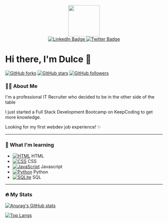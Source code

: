 <div id="header" align="center">
  <img src="https://media.giphy.com/media/hmdApHQb2hdfdKu6jg/giphy.gif" width="100" border-radius:"50%"/>
</div>

<div id="badges" align="center">
  <a href="https://www.linkedin.com/in/dulce-flores-conde/">
    <img src="https://img.shields.io/badge/LinkedIn-blue?style=for-the-badge&logo=linkedin&logoColor=white" alt="LinkedIn Badge"/>
  </a>
  <a href="https://twitter.com/IamDulce_">
    <img src="https://img.shields.io/badge/Twitter-blue?style=for-the-badge&logo=twitter&logoColor=white" alt="Twitter Badge"/>
  </a>
</div>


# Hi there, I'm Dulce 👋
[![GitHub forks](https://img.shields.io/github/forks/iamdulce/rock-paper-scissors-.svg?style=social&label=Fork&maxAge=2592000)](https://GitHub.com/iamdulce/rock-paper-scissors-/network/)
[![GitHub stars](https://img.shields.io/github/stars/iamdulce/rock-paper-scissors-.svg?style=social&label=Star&maxAge=2592000)](https://GitHub.com/iamdulce/rock-paper-scissors-/stargazers)
[![GitHub followers](https://img.shields.io/github/followers/iamdulce.svg?style=social&label=Follow&maxAge=2592000)](https://github.com/iamdulce?tab=followers)

### 👩‍💻 About Me

I'm a professional IT Recruiter who decided to be in the other side of the table

I just started a Full Stack Development Bootcamp on KeepCoding to get more knowledge.

Looking for my first webdev job experience! ✨

---

### 🌱 What I'm learning

* [![HTML](https://img.shields.io/badge/--E34F26?logo=html5&logoColor=000)](https://developer.mozilla.org/es/docs/Web/HTML) HTML
* [![CSS](https://img.shields.io/badge/--1572B6?logo=css3&logoColor=000)](https://developer.mozilla.org/es/docs/Web/CSS) CSS
* [![JavaScript](https://img.shields.io/badge/--F7DF1E?logo=javascript&logoColor=000)](https://www.javascript.com/) Javascript
* [![Python](https://img.shields.io/badge/--3776AB?logo=python&logoColor=000)](https://www.python.org/) Python
* [![SQLite](https://img.shields.io/badge/--003B57?logo=sqlite&logoColor=000)](https://www.sqlite.org/) SQL


---

### 🔥 My Stats

[![Anurag's GitHub stats](https://github-readme-stats.vercel.app/api?username=iamdulce&show_icons=true&theme=radical)](https://github.com/iamdulce/github-readme-stats)

[![Top Langs](https://github-readme-stats.vercel.app/api/top-langs/?username=iamdulce&layout=compact&theme=radical)](https://github.com/iamdulce/github-readme-stats)

<!--
**iamdulce/iamdulce** is a ✨ _special_ ✨ repository because its `README.md` (this file) appears on your GitHub profile.

Here are some ideas to get you started:

- 🔭 I’m currently working on ...
- 🌱 I’m currently learning ...
- 👯 I’m looking to collaborate on ...
- 🤔 I’m looking for help with ...
- 💬 Ask me about ...
- 📫 How to reach me: ...
- 😄 Pronouns: ...
- ⚡ Fun fact: ...
-->
